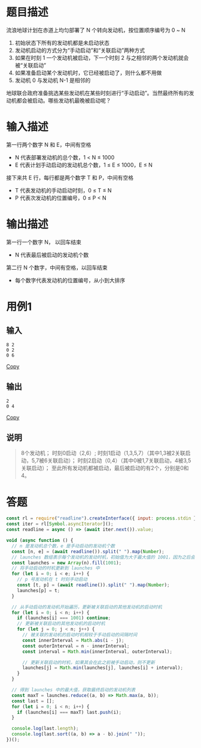 # 题目描述

流浪地球计划在赤道上均匀部署了 N 个转向发动机，按位置顺序编号为 0 ~ N

1. 初始状态下所有的发动机都是未启动状态
2. 发动机启动的方式分为“手动启动”和“关联启动”两种方式
3. 如果在时刻 1 一个发动机被启动，下一个时刻 2 与之相邻的两个发动机就会被“关联启动”
4. 如果准备启动某个发动机时，它已经被启动了，则什么都不用做
5. 发动机 0 与发动机 N-1 是相邻的

地球联合政府准备挑选某些发动机在某些时刻进行“手动启动”。当然最终所有的发动机都会被启动。哪些发动机最晚被启动呢？

# 输入描述

第一行两个数字 N 和 E，中间有空格

- N 代表部署发动机的总个数，1 < N ≤ 1000
- E 代表计划手动启动的发动机总个数，1 ≤ E ≤ 1000，E ≤ N

接下来共 E 行，每行都是两个数字 T 和 P，中间有空格

- T 代表发动机的手动启动时刻，0 ≤ T ≤ N
- P 代表次发动机的位置编号，0 ≤ P < N

# 输出描述

第一行一个数字 N， 以回车结束

- N 代表最后被启动的发动机个数

第二行 N 个数字，中间有空格，以回车结束

- 每个数字代表发动机的位置编号，从小到大排序

# 用例1

## 输入

```none
8 2
0 2
0 6
```

[Copy](javascript:;)

## 输出

```none
2
0 4
```

[Copy](javascript:;)

## 说明

> 8个发动机；
> 时刻0启动（2,6）;
> 时刻1启动（1,3,5,7）（其中1,3被2关联启动，5,7被6关联启动）；
> 时刻2启动（0,4）（其中0被1,7关联启动，4被3,5关联启动）；
> 至此所有发动机都被启动，最后被启动的有2个，分别是0和4。

# 答题

~~~javascript
const rl = require("readline").createInterface({ input: process.stdin });
const iter = rl[Symbol.asyncIterator]();
const readline = async () => (await iter.next()).value;

void (async function () {
  // n 是发动机总个数，e 是手动启动的发动机个数
  const [n, e] = (await readline()).split(" ").map(Number);
  // launches 数组表示每个发动机的发动时机，初始值为大于最大值的 1001，因为之后会遍历它进行比较，留下较小值
  const launches = new Array(n).fill(1001);
  // 将手动启动的时机更新到 launches 中
  for (let i = 0; i < e; i++) {
    // p 号发动机在 t 时刻手动启动
    const [t, p] = (await readline()).split(" ").map(Number);
    launches[p] = t;
  }

  // 从手动启动的发动机开始遍历，更新被关联启动的其他发动机的启动时机
  for (let i = 0; i < n; i++) {
    if (launches[i] === 1001) continue;
    // 更新被关联启动的其他发动机的启动时机
    for (let j = 0; j < n; j++) {
      // 被关联的发动机的启动时机相较于手动启动的间隔时间
      const innerInterval = Math.abs(i - j);
      const outerInterval = n - innerInterval;
      const interval = Math.min(innerInterval, outerInterval);

      // 更新关联启动的时机，如果其会在此之前被手动启动，则不更新
      launches[j] = Math.min(launches[j], launches[i] + interval);
    }
  }

  // 得到 launches 中的最大值，获取最终启动的发动机列表
  const maxT = launches.reduce((a, b) => Math.max(a, b));
  const last = [];
  for (let i = 0; i < n; i++) {
    if (launches[i] === maxT) last.push(i);
  }

  console.log(last.length);
  console.log(last.sort((a, b) => a - b).join(" "));
})();
~~~

